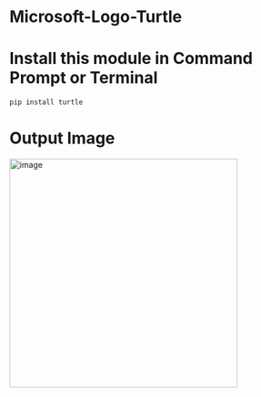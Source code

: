 # Microsoft-Logo-Turtle


# Install this module in Command Prompt or Terminal
```pip install turtle```

# Output Image
<img width="401" alt="image" src="https://user-images.githubusercontent.com/101854246/182030541-a8cde2fd-a64d-40a4-9450-ea5e10f4f0a4.png">



